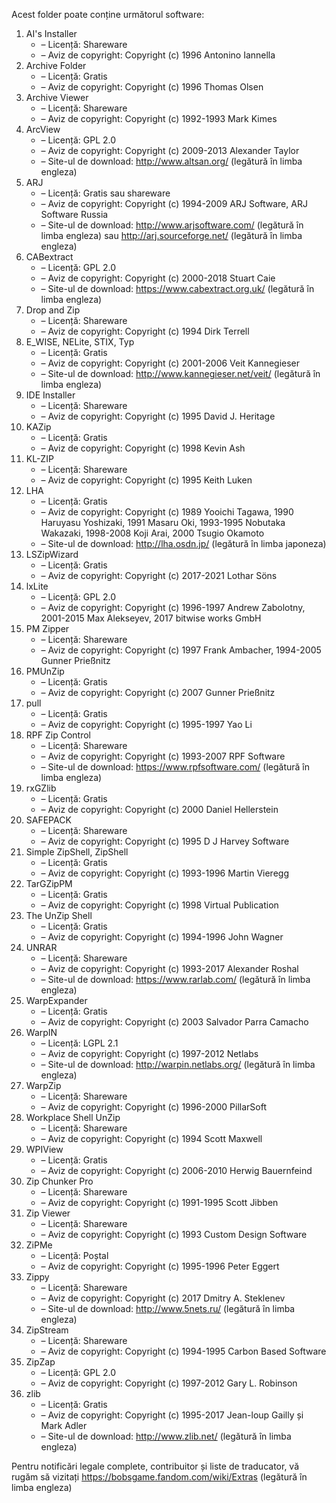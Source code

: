 Acest folder poate conține următorul software:

1. AI's Installer
   - – Licență: Shareware
   - – Aviz de copyright: Copyright (c) 1996 Antonino Iannella
2. Archive Folder
   - – Licență: Gratis
   - – Aviz de copyright: Copyright (c) 1996 Thomas Olsen
3. Archive Viewer
   - – Licență: Shareware
   - – Aviz de copyright: Copyright (c) 1992-1993 Mark Kimes
4. ArcView
   - – Licență: GPL 2.0
   - – Aviz de copyright: Copyright (c) 2009-2013 Alexander Taylor
   - – Site-ul de download: http://www.altsan.org/ (legătură în limba engleza)
5. ARJ
   - – Licență: Gratis sau shareware
   - – Aviz de copyright: Copyright (c) 1994-2009 ARJ Software, ARJ Software Russia
   - – Site-ul de download: http://www.arjsoftware.com/ (legătură în limba engleza) sau http://arj.sourceforge.net/ (legătură în limba engleza)
6. CABextract
   - – Licență: GPL 2.0
   - – Aviz de copyright: Copyright (c) 2000-2018 Stuart Caie
   - – Site-ul de download: https://www.cabextract.org.uk/ (legătură în limba engleza)
7. Drop and Zip
   - – Licență: Shareware
   - – Aviz de copyright: Copyright (c) 1994 Dirk Terrell
8. E_WISE, NELite, STIX, Typ
   - – Licență: Gratis
   - – Aviz de copyright: Copyright (c) 2001-2006 Veit Kannegieser
   - – Site-ul de download: http://www.kannegieser.net/veit/ (legătură în limba engleza)
9. IDE Installer
   - – Licență: Shareware
   - – Aviz de copyright: Copyright (c) 1995 David J. Heritage
10. KAZip
    - – Licență: Gratis
    - – Aviz de copyright: Copyright (c) 1998 Kevin Ash
11. KL-ZIP
    - – Licență: Shareware
    - – Aviz de copyright: Copyright (c) 1995 Keith Luken
12. LHA
    - – Licență: Gratis
    - – Aviz de copyright: Copyright (c) 1989 Yooichi Tagawa, 1990 Haruyasu Yoshizaki, 1991 Masaru Oki, 1993-1995 Nobutaka Wakazaki, 1998-2008 Koji Arai, 2000 Tsugio Okamoto
    - – Site-ul de download: http://lha.osdn.jp/ (legătură în limba japoneza)
13. LSZipWizard
    - – Licență: Gratis
    - – Aviz de copyright: Copyright (c) 2017-2021 Lothar Söns
14. lxLite
    - – Licență: GPL 2.0
    - – Aviz de copyright: Copyright (c) 1996-1997 Andrew Zabolotny, 2001-2015 Max Alekseyev, 2017 bitwise works GmbH
15. PM Zipper
    - – Licență: Shareware
    - – Aviz de copyright: Copyright (c) 1997 Frank Ambacher, 1994-2005 Gunner Prießnitz
16. PMUnZip
    - – Licență: Gratis
    - – Aviz de copyright: Copyright (c) 2007 Gunner Prießnitz
17. pull
    - – Licență: Gratis
    - – Aviz de copyright: Copyright (c) 1995-1997 Yao Li
18. RPF Zip Control
    - – Licență: Shareware
    - – Aviz de copyright: Copyright (c) 1993-2007 RPF Software
    - – Site-ul de download: https://www.rpfsoftware.com/ (legătură în limba engleza)
19. rxGZlib
    - – Licență: Gratis
    - – Aviz de copyright: Copyright (c) 2000 Daniel Hellerstein
20. SAFEPACK
    - – Licență: Shareware
    - – Aviz de copyright: Copyright (c) 1995 D J Harvey Software
21. Simple ZipShell, ZipShell
    - – Licență: Gratis
    - – Aviz de copyright: Copyright (c) 1993-1996 Martin Vieregg
22. TarGZipPM
    - – Licență: Gratis
    - – Aviz de copyright: Copyright (c) 1998 Virtual Publication
23. The UnZip Shell
    - – Licență: Gratis
    - – Aviz de copyright: Copyright (c) 1994-1996 John Wagner
24. UNRAR
    - – Licență: Shareware
    - – Aviz de copyright: Copyright (c) 1993-2017 Alexander Roshal
    - – Site-ul de download: https://www.rarlab.com/ (legătură în limba engleza)
25. WarpExpander
    - – Licență: Gratis
    - – Aviz de copyright: Copyright (c) 2003 Salvador Parra Camacho
26. WarpIN
    - – Licență: LGPL 2.1
    - – Aviz de copyright: Copyright (c) 1997-2012 Netlabs
    - – Site-ul de download: http://warpin.netlabs.org/ (legătură în limba engleza)
27. WarpZip
    - – Licență: Shareware
    - – Aviz de copyright: Copyright (c) 1996-2000 PillarSoft
28. Workplace Shell UnZip
    - – Licență: Shareware
    - – Aviz de copyright: Copyright (c) 1994 Scott Maxwell
29. WPIView
    - – Licență: Gratis
    - – Aviz de copyright: Copyright (c) 2006-2010 Herwig Bauernfeind
30. Zip Chunker Pro
    - – Licență: Shareware
    - – Aviz de copyright: Copyright (c) 1991-1995 Scott Jibben
31. Zip Viewer
    - – Licență: Shareware
    - – Aviz de copyright: Copyright (c) 1993 Custom Design Software
32. ZiPMe
    - – Licență: Poștal
    - – Aviz de copyright: Copyright (c) 1995-1996 Peter Eggert
33. Zippy
    - – Licență: Shareware
    - – Aviz de copyright: Copyright (c) 2017 Dmitry A. Steklenev
    - – Site-ul de download: http://www.5nets.ru/ (legătură în limba engleza)
34. ZipStream
    - – Licență: Shareware
    - – Aviz de copyright: Copyright (c) 1994-1995 Carbon Based Software
35. ZipZap
    - – Licență: GPL 2.0
    - – Aviz de copyright: Copyright (c) 1997-2012 Gary L. Robinson
36. zlib
    - – Licență: Gratis
    - – Aviz de copyright: Copyright (c) 1995-2017 Jean-loup Gailly și Mark Adler
    - – Site-ul de download: http://www.zlib.net/ (legătură în limba engleza)

Pentru notificări legale complete, contribuitor și liste de traducator, vă rugăm să vizitați https://bobsgame.fandom.com/wiki/Extras (legătură în limba engleza)
